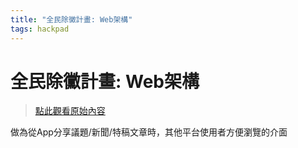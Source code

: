 ```yaml
---
title: "全民除黴計畫: Web架構"
tags: hackpad
---
```


# 全民除黴計畫: Web架構

> [點此觀看原始內容](https://g0v.hackpad.tw/mJouRwlinTC)

做為從App分享議題/新聞/特稿文章時，其他平台使用者方便瀏覽的介面


